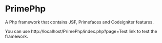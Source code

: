 PrimePhp
============

A Php framework that contains JSF, Primefaces and Codeigniter features.

You can use http://localhost/PrimePhp/index.php?page=Test link to test the framework.
